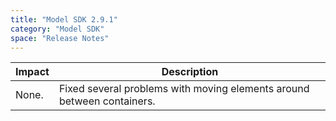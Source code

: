 ```yaml
---
title: "Model SDK 2.9.1"
category: "Model SDK"
space: "Release Notes"
---
```

| Impact | Description |
| --- | --- |
| None. | Fixed several problems with moving elements around between containers. |